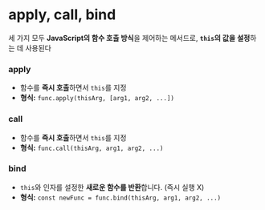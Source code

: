 # apply, call, bind
세 가지 모두 **JavaScript의 함수 호출 방식**을 제어하는 메서드로, **`this`의 값을 설정**하는 데 사용된다

### apply
- 함수를 **즉시 호출**하면서 `this`를 지정
- **형식:** `func.apply(thisArg, [arg1, arg2, ...])`

### call
- 함수를 **즉시 호출**하면서 `this`를 지정
- **형식:** `func.call(thisArg, arg1, arg2, ...)`

### bind
- `this`와 인자를 설정한 **새로운 함수를 반환**합니다. (즉시 실행 X)
- **형식:** `const newFunc = func.bind(thisArg, arg1, arg2, ...)`